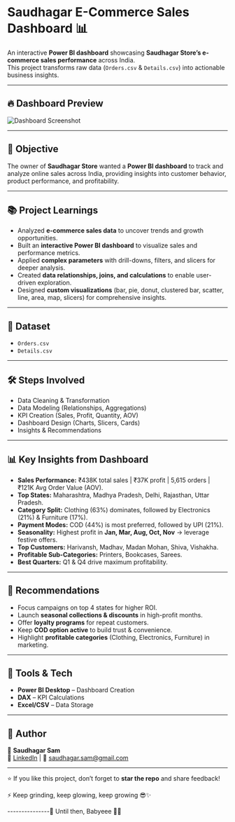 # Saudhagar E-Commerce Sales Dashboard 📊

An interactive **Power BI dashboard** showcasing **Saudhagar Store’s e-commerce sales performance** across India.  
This project transforms raw data (`Orders.csv` & `Details.csv`) into actionable business insights.

---

## 🔥 Dashboard Preview
![Dashboard Screenshot](https://user-images.githubusercontent.com/97950473/239038511-8f9d2583-3022-41dd-bd26-3c2d8197b1c3.png)

---

## 🎯 Objective  
The owner of **Saudhagar Store** wanted a **Power BI dashboard** to track and analyze online sales across India, providing insights into customer behavior, product performance, and profitability.  

---

## 📚 Project Learnings  
- Analyzed **e-commerce sales data** to uncover trends and growth opportunities.  
- Built an **interactive Power BI dashboard** to visualize sales and performance metrics.  
- Applied **complex parameters** with drill-downs, filters, and slicers for deeper analysis.  
- Created **data relationships, joins, and calculations** to enable user-driven exploration.  
- Designed **custom visualizations** (bar, pie, donut, clustered bar, scatter, line, area, map, slicers) for comprehensive insights.  

---


## 📂 Dataset
- `Orders.csv`
- `Details.csv`

---

## 🛠️ Steps Involved
- Data Cleaning & Transformation  
- Data Modeling (Relationships, Aggregations)  
- KPI Creation (Sales, Profit, Quantity, AOV)  
- Dashboard Design (Charts, Slicers, Cards)  
- Insights & Recommendations  

---

## 📊 Key Insights from Dashboard
- **Sales Performance:** ₹438K total sales | ₹37K profit | 5,615 orders | ₹121K Avg Order Value (AOV).  
- **Top States:** Maharashtra, Madhya Pradesh, Delhi, Rajasthan, Uttar Pradesh.  
- **Category Split:** Clothing (63%) dominates, followed by Electronics (21%) & Furniture (17%).  
- **Payment Modes:** COD (44%) is most preferred, followed by UPI (21%).  
- **Seasonality:** Highest profit in **Jan, Mar, Aug, Oct, Nov** → leverage festive offers.  
- **Top Customers:** Harivansh, Madhav, Madan Mohan, Shiva, Vishakha.  
- **Profitable Sub-Categories:** Printers, Bookcases, Sarees.  
- **Best Quarters:** Q1 & Q4 drive maximum profitability.  

---

## 🚀 Recommendations
- Focus campaigns on top 4 states for higher ROI.  
- Launch **seasonal collections & discounts** in high-profit months.  
- Offer **loyalty programs** for repeat customers.  
- Keep **COD option active** to build trust & convenience.  
- Highlight **profitable categories** (Clothing, Electronics, Furniture) in marketing.  

---

## 🧰 Tools & Tech
- **Power BI Desktop** – Dashboard Creation  
- **DAX** – KPI Calculations  
- **Excel/CSV** – Data Storage  

---

## 📌 Author
👤 **Saudhagar Sam**  
🔗 [LinkedIn](https://linkedin.com/in/saudhagar-sam) | 📧 saudhagar.sam@gmail.com  

---

⭐ If you like this project, don’t forget to **star the repo** and share feedback!




 ⚡ Keep grinding, keep glowing, keep growing 😎✨



---------------👋 Until then, Babyeee 🚀🌟 